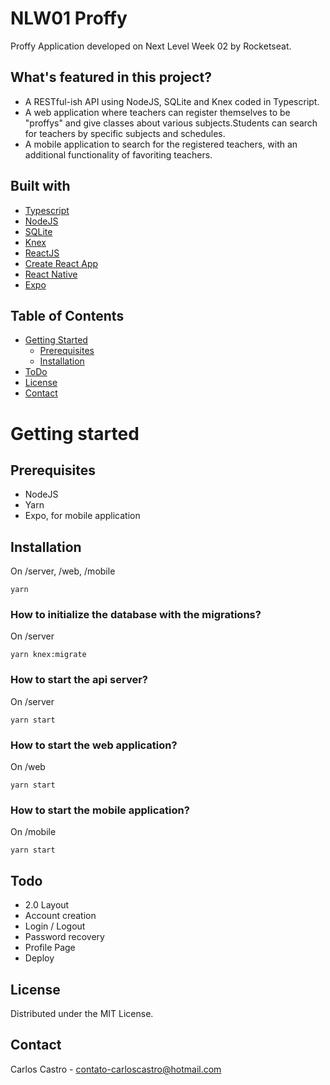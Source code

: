 # NLW01 Proffy

Proffy Application developed on Next Level Week 02 by Rocketseat. 

## What's featured in this project?

- A RESTful-ish API using NodeJS, SQLite and Knex coded in Typescript.
- A web application where teachers can register themselves to be "proffys" and give classes about various subjects.Students can search for teachers by specific subjects and schedules.
- A mobile application to search for the registered teachers, with an additional functionality of favoriting teachers. 

## Built with

* [Typescript](https://www.typescriptlang.org/)
* [NodeJS](https://nodejs.org/)
* [SQLite](https://www.sqlite.org/)
* [Knex](http://knexjs.org/)
* [ReactJS](https://reactjs.org/)
* [Create React App](https://create-react-app.dev/)
* [React Native](https://reactnative.dev/)
* [Expo](https://expo.io/)

<!-- TABLE OF CONTENTS -->
## Table of Contents

* [Getting Started](#getting-started)
  * [Prerequisites](#prerequisites)
  * [Installation](#installation)
* [ToDo](#todo)
* [License](#license)
* [Contact](#contact)

# Getting started

## Prerequisites

- NodeJS
- Yarn
- Expo, for mobile application

## Installation
On /server, /web, /mobile

```
yarn
```

### How to initialize the database with the migrations?
On /server

```
yarn knex:migrate
```

### How to start the api server?
On /server

```
yarn start
```

### How to start the web application?
On /web

```
yarn start
```

### How to start the mobile application?
On /mobile

```
yarn start
```

## Todo
- 2.0 Layout
- Account creation
- Login / Logout
- Password recovery
- Profile Page
- Deploy

## License

Distributed under the MIT License.

## Contact

Carlos Castro - contato-carloscastro@hotmail.com
